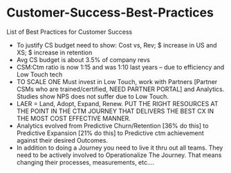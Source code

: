 # Customer-Success-Best-Practices
List of Best Practices for Customer Success


-	To justify CS budget need to show: Cost vs, Rev; $ increase in US and XS; $ increase in retention
-	Avg CS budget is about 3.5% of company revs
-	CSM:Ctm ratio is now 1:15 and was 1:10 last years – due to efficiency and Low Touch tech
-	TO SCALE ONE Must invest in Low Touch, work with Partners [Partner CSMs who are trained/certified, NEED PARTNER PORTAL] and Analytics.  Studies show NPS does not suffer due to Low Touch.
-	LAER = Land, Adopt, Expand, Renew.  PUT THE RIGHT RESOURCES AT THE POINT IN THE CTM JOURNEY THAT DELIVERS THE BEST CX IN THE MOST COST EFFECTIVE MANNER.
-	Analytics evolved from Predictive Churn/Retention [36% do this] to Predictive Expansion [21% do this] to Predictive ctm achievement against their desired Outcomes.
-	In addition to doing a Journey you need to live it thru out all teams.  They need to be actively involved to Operationalize The Journey.  That means changing their processes, measurements, etc....
